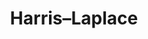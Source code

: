 ---
{
  "area": "computer-vision",
  "title": "Harris–Laplace",
  "year": null,
  "categories": [
      "feature-detectors"
  ],
  "components": [],
  "thumbnail": null,
  "introduced_by": null,
  "links": [
  ]
}
---